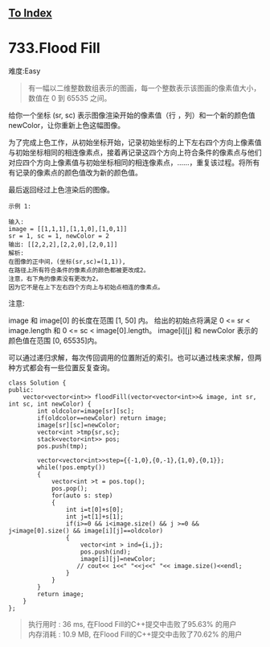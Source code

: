 [To Index](/index.md)
---
# 733.Flood Fill
难度:Easy
> 有一幅以二维整数数组表示的图画，每一个整数表示该图画的像素值大小，数值在 0 到 65535 之间。

给你一个坐标 (sr, sc) 表示图像渲染开始的像素值（行 ，列）和一个新的颜色值 newColor，让你重新上色这幅图像。

为了完成上色工作，从初始坐标开始，记录初始坐标的上下左右四个方向上像素值与初始坐标相同的相连像素点，接着再记录这四个方向上符合条件的像素点与他们对应四个方向上像素值与初始坐标相同的相连像素点，……，重复该过程。将所有有记录的像素点的颜色值改为新的颜色值。

最后返回经过上色渲染后的图像。

```
示例 1:

输入: 
image = [[1,1,1],[1,1,0],[1,0,1]]
sr = 1, sc = 1, newColor = 2
输出: [[2,2,2],[2,2,0],[2,0,1]]
解析: 
在图像的正中间，(坐标(sr,sc)=(1,1)),
在路径上所有符合条件的像素点的颜色都被更改成2。
注意，右下角的像素没有更改为2，
因为它不是在上下左右四个方向上与初始点相连的像素点。
```

注意:

image 和 image[0] 的长度在范围 [1, 50] 内。
给出的初始点将满足 0 <= sr < image.length 和 0 <= sc < image[0].length。
image[i][j] 和 newColor 表示的颜色值在范围 [0, 65535]内。


可以通过递归求解，每次传回调用的位置附近的索引。也可以通过栈来求解，但两种方式都会有一些位置反复查询。  

```
class Solution {
public:
    vector<vector<int>> floodFill(vector<vector<int>>& image, int sr, int sc, int newColor) {
        int oldcolor=image[sr][sc];
        if(oldcolor==newColor) return image;
        image[sr][sc]=newColor;
        vector<int >tmp{sr,sc};
        stack<vector<int>> pos;
        pos.push(tmp);
        
        vector<vector<int>>step={{-1,0},{0,-1},{1,0},{0,1}};
        while(!pos.empty())
        {
            vector<int >t = pos.top();
            pos.pop();
            for(auto s: step)
            {
                int i=t[0]+s[0];
                int j=t[1]+s[1];
                if(i>=0 && i<image.size() && j >=0 && j<image[0].size() && image[i][j]==oldcolor)
                {
                    vector<int > ind={i,j};
                    pos.push(ind);
                    image[i][j]=newColor;
                   // cout<< i<<" "<<j<<" "<< image.size()<<endl;
                }
            }
        }
        return image;
    }
};
```

> 执行用时 : 36 ms, 在Flood Fill的C++提交中击败了95.63% 的用户  
内存消耗 : 10.9 MB, 在Flood Fill的C++提交中击败了70.62% 的用户
